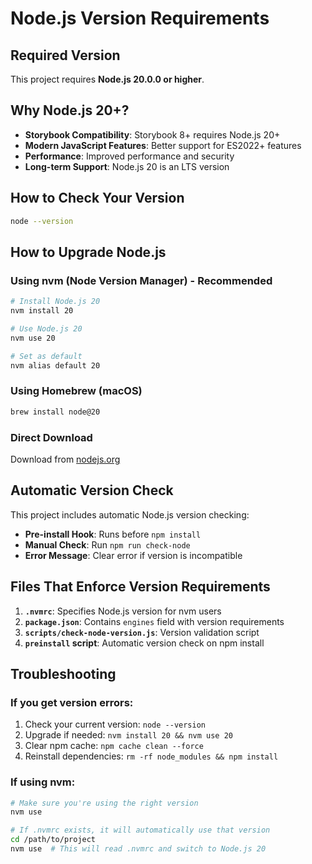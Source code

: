 # Node.js Version Requirements

## Required Version

This project requires **Node.js 20.0.0 or higher**.

## Why Node.js 20+?

- **Storybook Compatibility**: Storybook 8+ requires Node.js 20+
- **Modern JavaScript Features**: Better support for ES2022+ features
- **Performance**: Improved performance and security
- **Long-term Support**: Node.js 20 is an LTS version

## How to Check Your Version

```bash
node --version
```

## How to Upgrade Node.js

### Using nvm (Node Version Manager) - Recommended

```bash
# Install Node.js 20
nvm install 20

# Use Node.js 20
nvm use 20

# Set as default
nvm alias default 20
```

### Using Homebrew (macOS)

```bash
brew install node@20
```

### Direct Download

Download from [nodejs.org](https://nodejs.org/)

## Automatic Version Check

This project includes automatic Node.js version checking:

- **Pre-install Hook**: Runs before `npm install`
- **Manual Check**: Run `npm run check-node`
- **Error Message**: Clear error if version is incompatible

## Files That Enforce Version Requirements

1. **`.nvmrc`**: Specifies Node.js version for nvm users
2. **`package.json`**: Contains `engines` field with version requirements
3. **`scripts/check-node-version.js`**: Version validation script
4. **`preinstall` script**: Automatic version check on npm install

## Troubleshooting

### If you get version errors:

1. Check your current version: `node --version`
2. Upgrade if needed: `nvm install 20 && nvm use 20`
3. Clear npm cache: `npm cache clean --force`
4. Reinstall dependencies: `rm -rf node_modules && npm install`

### If using nvm:

```bash
# Make sure you're using the right version
nvm use

# If .nvmrc exists, it will automatically use that version
cd /path/to/project
nvm use  # This will read .nvmrc and switch to Node.js 20
```
